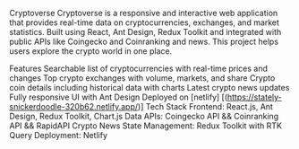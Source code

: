 Cryptoverse
Cryptoverse is a responsive and interactive web application that provides real-time data on cryptocurrencies, exchanges, and market statistics. Built using React, Ant Design, Redux Toolkit and integrated with public APIs like Coingecko and Coinranking and news. This project helps users explore the crypto world in one place.

Features
Searchable list of cryptocurrencies with real-time prices and changes
Top crypto exchanges with volume, markets, and share
Crypto coin details including historical data with charts
Latest crypto news updates
Fully responsive UI with Ant Design
Deployed on [netlify] [(https://stately-snickerdoodle-320b62.netlify.app/)]
Tech Stack
Frontend: React.js, Ant Design, Redux Toolkit, Chart.js
Data APIs: Coingecko API && Coinranking API && RapidAPI Crypto News
State Management: Redux Toolkit with RTK Query
Deployment: Netlify
